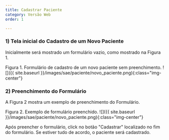 ```yaml
---
title: Cadastrar Paciente
category: Versão Web
order: 1

---
```

<!-- {% include localVideo.html id='1EC8BnjJMon-vqy-UhLKk9sf_oukZzEbP' %} -->

### 1) Tela inicial do Cadastro de um Novo Paciente
Inicialmente será mostrado um formulário vazio, como mostrado na Figura 1.

Figura 1. Formulário de cadastro de um novo paciente sem preenchimento.
![]({{ site.baseurl }}/images/sae/paciente/novo_paciente.png){:class="img-center"}

### 2) Preenchimento do Formulário
A Figura 2 mostra um exemplo de preenchimento do Formulário.

Figura 2. Exemplo de formulário preenchido.
![]({{ site.baseurl }}/images/sae/paciente/novo_paciente.png){:class="img-center"}

Após preencher o formulário, click no botão "Cadastrar" localizado no fim do formulário. Se estiver tudo de acordo, o paciente será cadastrado.
